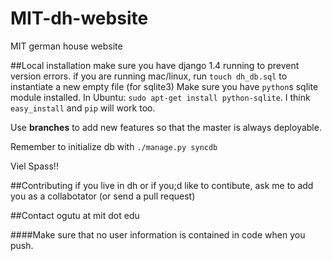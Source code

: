 MIT-dh-website
==============

MIT german house website

##Local installation
make sure you have django 1.4 running to prevent version errors.
if you are running mac/linux, run `touch dh_db.sql` to instantiate a new empty file (for sqlite3)
Make sure you have `python`s sqlite module installed. In Ubuntu: `sudo apt-get install python-sqlite`. I think `easy_install` and `pip` will work too.

Use __branches__ to add new features so that the master is always deployable.

Remember to initialize db with `./manage.py syncdb`

Viel Spass!!

##Contributing
if you live in dh or if you;d like to contibute, ask me to add you as a collabotator (or send a pull request)

##Contact
ogutu at mit dot edu

####Make sure that no user information is contained in code when you push.
